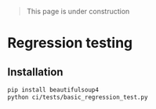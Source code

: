 > This page is under construction

# Regression testing
## Installation
``` bash
pip install beautifulsoup4
python ci/tests/basic_regression_test.py
```
